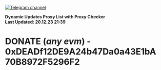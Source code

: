 [![Telegram channel](https://img.shields.io/endpoint?url=https://runkit.io/damiankrawczyk/telegram-badge/branches/master?url=https://t.me/n4z4v0d)](https://t.me/n4z4v0d) 

**Dynamic Updates Proxy List with Proxy Checker**  
**Last Updated: 20.12.23 21:39**

# DONATE (_any evm_) - 0xDEADf12DE9A24b47Da0a43E1bA70B8972F5296F2
